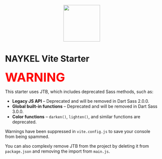 <p align="center"><a href="https://naykel.com.au" target="_blank"><img src="https://avatars0.githubusercontent.com/u/32632005?s=460&u=d1df6f6e0bf29668f8a4845271e9be8c9b96ed83&v=4" width="120"></a></p>

# NAYKEL Vite Starter

<div style="color: red; font-size: 2.5rem; font-weight: bold;">WARNING</div>  

This starter uses JTB, which includes deprecated Sass methods, such as:  

- **Legacy JS API** – Deprecated and will be removed in Dart Sass 2.0.0.  
- **Global built-in functions** – Deprecated and will be removed in Dart Sass 3.0.0.  
- **Color functions** – `darken()`, `lighten()`, and similar functions are deprecated.  

Warnings have been suppressed in `vite.config.js` to save your console from being spammed.  

You can also complexly remove JTB from the project by deleting it from `package.json` and
removing the import from `main.js`.  
